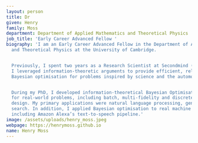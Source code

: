 ```yaml
---
layout: person
title: Dr
given: Henry
family: Moss
department: Department of Applied Mathematics and Theoretical Physics
job_title: 'Early Career Advanced Fellow '
biography: 'I am an Early Career Advanced Fellow in the Department of Applied Mathematics
  and Theoretical Physics at the University of Cambridge.


  Previously, I spent two years as a Research Scientist at Secondmind (formerly PROWLER.io).
  I leveraged information-theoretic arguments to provide efficient, reliable and scalable
  Bayesian optimisation for problems inspired by science and the automotive industry.


  During my PhD, I developed information-theoretical Bayesian Optimisation routines
  for real-world problems, including batch, multi-fidelity and discrete structure
  design. My primary applications were natural language processing, genomics and molecular
  search. In addition, I applied Bayesian optimisation to real machine learning systems,
  including Amazon Alexa’s text-to-speech pipeline.'
image: /assets/uploads/henry_moss.jpeg
webpage: https://henrymoss.github.io
name: Henry Moss
---
```

